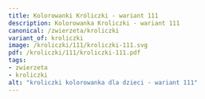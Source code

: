 ```yaml
---
title: Kolorowanki Króliczki - wariant 111
description: Kolorowanka Kroliczki - wariant 111
canonical: /zwierzeta/kroliczki
variant_of: kroliczki
image: /kroliczki/111/kroliczki-111.svg
pdf: /kroliczki/111/kroliczki-111.pdf
tags:
- zwierzeta
- kroliczki
alt: "kroliczki kolorowanka dla dzieci - wariant 111"
---
```

